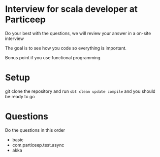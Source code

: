 # Interview for scala developer at Particeep

Do your best with the questions, we will review your answer in a on-site interview

The goal is to see how you code so everything is important.

Bonus point if you use functional programming

# Setup

git clone the repository and run `sbt clean update compile` and you should be ready to go

# Questions

Do the questions in this order

* basic
* com.particeep.test.async
* akka
